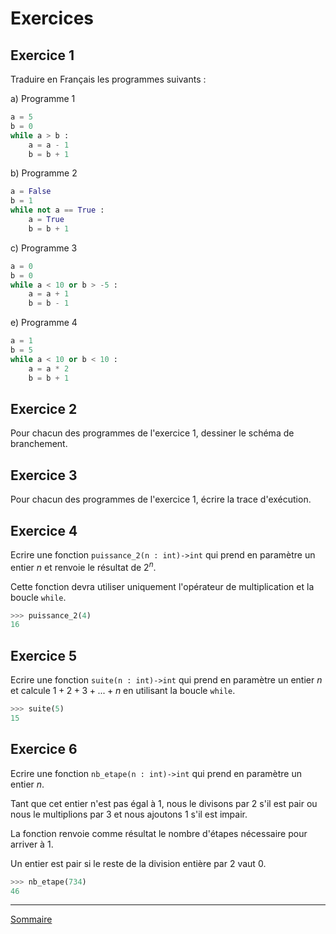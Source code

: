 # Exercices

## Exercice 1

Traduire en Français les programmes suivants :

a) Programme 1

```python
a = 5
b = 0
while a > b :
    a = a - 1
    b = b + 1
```

b) Programme 2

```python
a = False
b = 1
while not a == True :
    a = True
    b = b + 1
```

c) Programme 3

```python
a = 0
b = 0
while a < 10 or b > -5 :
    a = a + 1
    b = b - 1
```

e) Programme 4

```python
a = 1
b = 5
while a < 10 or b < 10 :
    a = a * 2
    b = b + 1
```
## Exercice 2

Pour chacun des programmes de l'exercice 1, dessiner le schéma de branchement.

## Exercice 3

Pour chacun des programmes de l'exercice 1, écrire la trace d'exécution.

## Exercice 4

Ecrire une fonction `puissance_2(n : int)->int` qui prend en paramètre un entier $n$ et renvoie le résultat de $2^n$.

Cette fonction devra utiliser uniquement l'opérateur de multiplication et la boucle `while`.

```python
>>> puissance_2(4)
16
```

## Exercice 5

Ecrire une fonction `suite(n : int)->int` qui prend en paramètre un entier $n$ et calcule $1+2+3+ ... +n$ en utilisant la boucle `while`.

```python
>>> suite(5)
15
```

## Exercice 6

Ecrire une fonction `nb_etape(n : int)->int` qui prend en paramètre un entier $n$.

Tant que cet entier n'est pas égal à $1$, nous le divisons par $2$ s'il est pair ou nous le multiplions par $3$ et nous ajoutons $1$ s'il est impair.

La fonction renvoie comme résultat le nombre d'étapes nécessaire pour arriver à $1$.

Un entier est pair si le reste de la division entière par $2$ vaut $0$.

```python
>>> nb_etape(734)
46
```

_______________

[Sommaire](./../../README.md)
